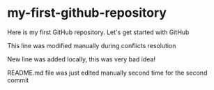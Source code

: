 # my-first-github-repository
Here is my first GitHub repository. Let's get started with GitHub

This line was modified manually during conflicts resolution

New line was added locally, this was very bad idea!

README.md file was just edited manually second time for the second commit
